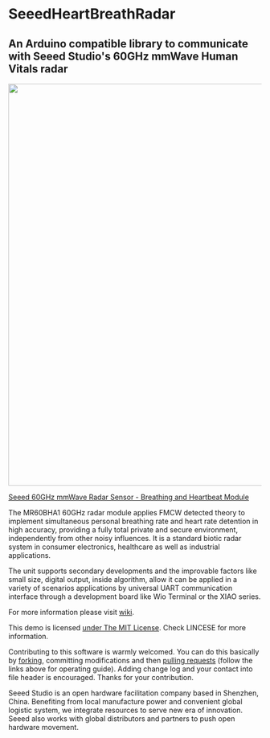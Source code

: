 # SeeedHeartBreathRadar
## An Arduino compatible library to communicate with Seeed Studio's 60GHz mmWave Human Vitals radar

<div align=center><img width = 800 src="https://files.seeedstudio.com/wiki/60GHzradar/MR60BHA1.jpeg"/></div>

[Seeed 60GHz mmWave Radar Sensor - Breathing and Heartbeat Module](https://www.seeedstudio.com/60GHz-mmWave-Radar-Sensor-Breathing-and-Heartbeat-Module-p-5305.html?queryID=7812981435ed0d64d3021f0e03eaa2d8&objectID=5305&indexName=bazaar_retailer_products)

The MR60BHA1 60GHz radar module applies FMCW detected theory to implement simultaneous personal breathing rate and heart rate detention in high accuracy, providing a fully total private and secure environment, independently from other noisy influences. It is a standard biotic radar system in consumer electronics, healthcare as well as industrial applications.

The unit supports secondary developments and the improvable factors like small size, digital output, inside algorithm, allow it can be applied in a variety of scenarios applications by universal UART communication interface through a development board like Wio Terminal or the XIAO series.

For more information please visit [wiki](https://wiki.seeedstudio.com/Radar_MR60BHA1/).

This demo is licensed [under The MIT License](http://opensource.org/licenses/mit-license.php). Check LINCESE for more information.

Contributing to this software is warmly welcomed. You can do this basically by
[forking](https://docs.github.com/en/get-started/quickstart/fork-a-repo), committing modifications and then [pulling requests](https://help.github.com/articles/using-pull-requests) (follow the links above
for operating guide). Adding change log and your contact into file header is encouraged.
Thanks for your contribution.

Seeed Studio is an open hardware facilitation company based in Shenzhen, China.
Benefiting from local manufacture power and convenient global logistic system,
we integrate resources to serve new era of innovation. Seeed also works with
global distributors and partners to push open hardware movement.
